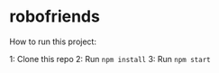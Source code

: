 # robofriends

How to run this project:
  
1: Clone this repo
2: Run `npm install`
3: Run `npm start`
